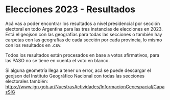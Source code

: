 # Elecciones 2023 - Resultados 
Acá vas a poder encontrar los resultados a nivel presidencial por sección electoral en todo Argentina para las tres instancias de elecciones en 2023. Está el geojson con las geografías para todas las secciones o también hay carpetas con las geografías de cada sección por cada provincia, lo mismo con los resultados en .csv.

Todos los resultados están procesados en base a votos afirmativos, para las PASO no se tiene en cuenta el voto en blanco.

Si alguna geometría llega a tener un error, acá se puede descargar el geojson del Instituto Geográfico Nacional con todas las secciones electorales también: https://www.ign.gob.ar/NuestrasActividades/InformacionGeoespacial/CapasSIG
